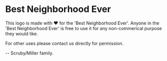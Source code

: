 # Best Neighborhood Ever

This logo is made with ❤️ for the 'Best Neighborhood Ever'. Anyone in the 'Best Neighborhood Ever' is free to use it for any non-commerical purpose they would like.

For other uses please contact us directly for permission.

-- Scruby/Miller family.